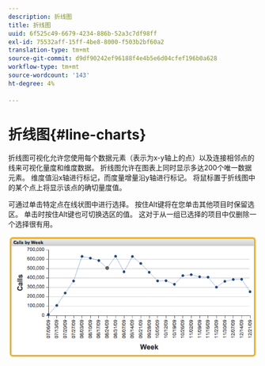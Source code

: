 ```yaml
---
description: 折线图
title: 折线图
uuid: 6f525c49-6679-4234-886b-52a3c7df98ff
exl-id: 75532aff-15ff-4be8-8000-f503b2bf60a2
translation-type: tm+mt
source-git-commit: d9df90242ef96188f4e4b5e6d04cfef196b0a628
workflow-type: tm+mt
source-wordcount: '143'
ht-degree: 4%

---
```


# 折线图{#line-charts}

折线图可视化允许您使用每个数据元素（表示为x-y轴上的点）以及连接相邻点的线来可视化量度和维度数据。 折线图允许在图表上同时显示多达200个唯一数据元素。 维度值沿x轴进行标记，而度量增量沿y轴进行标记。 将鼠标置于折线图中的某个点上将显示该点的确切量度值。

可通过单击特定点在线状图中进行选择。 按住Alt键将在您单击其他项目时保留选区。 单击时按住Alt键也可切换选区的值。 这对于从一组已选择的项目中仅删除一个选择很有用。

![](assets/line_chart.png)
